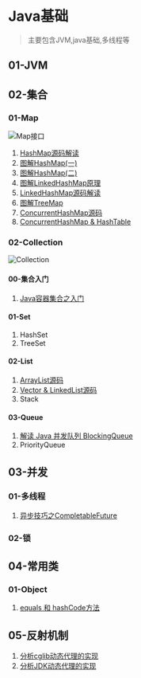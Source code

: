 # Java基础
 > 主要包含JVM,java基础,多线程等

## 01-JVM

## 02-集合
### 01-Map
![Map接口](https://github.com/hsfxuebao/java-study/blob/master/src/main/01-Java%E5%9F%BA%E7%A1%80/Figure/01-Map%E6%8E%A5%E5%8F%A3%E7%BB%A7%E6%89%BF%E5%85%B3%E7%B3%BB.png)
1. [HashMap源码解读](https://juejin.im/post/5e4222b0518825492e494e19) 
2. [图解HashMap(一) ](https://juejin.im/post/5e7b47acf265da573d61cff5)
3. [图解HashMap(二)](https://juejin.im/post/5e7b48c46fb9a07cdb469e66) 
4. [图解LinkedHashMap原理](https://juejin.im/post/5e74c4016fb9a07ca601c97a) 
5. [LinkedHashMap源码解读](https://juejin.im/post/5e42242be51d4526c654b4e1)  
6. [图解TreeMap](https://juejin.im/post/5e7b4f2a5188255e277a3a8e)  
7. [ConcurrentHashMap源码 ](https://juejin.im/post/5e421fc0e51d4526c5509f54) 
8. [ConcurrentHashMap & HashTable](https://juejin.im/post/5e42249fe51d4526cc3b17f0)  

### 02-Collection

![Collection](https://github.com/hsfxuebao/java-study/blob/master/src/main/01-Java基础/Figure/02-Collection继承关系图.png)

#### 00-集合入门

1. [Java容器集合之入门](https://juejin.im/post/5e422053e51d4526e262749e)

#### 01-Set

1. HashSet
2. TreeSet

#### 02-List

1. [ArrayList源码](https://juejin.im/post/5e422191518825492c04f68f)
2. [Vector & LinkedList源码](https://juejin.im/post/5e422204e51d4526e418f39b)
3. Stack

#### 03-Queue

1. [解读 Java 并发队列 BlockingQueue](https://juejin.im/post/5e7b53d16fb9a07c951d045c)
2. PriorityQueue

## 03-并发
### 01-多线程
1. [异步技巧之CompletableFuture](https://juejin.im/post/5e7abaaae51d452716052f86)

### 02-锁

## 04-常用类

### 01-Object

1. [equals 和 hashCode方法](https://juejin.im/post/5e42225551882549122aa038)

## 05-反射机制

1. [分析cglib动态代理的实现](https://juejin.im/post/5e34e2575188254df8741a61)
2. [分析JDK动态代理的实现](https://juejin.im/post/5e34e208e51d4558850ea8e6)

